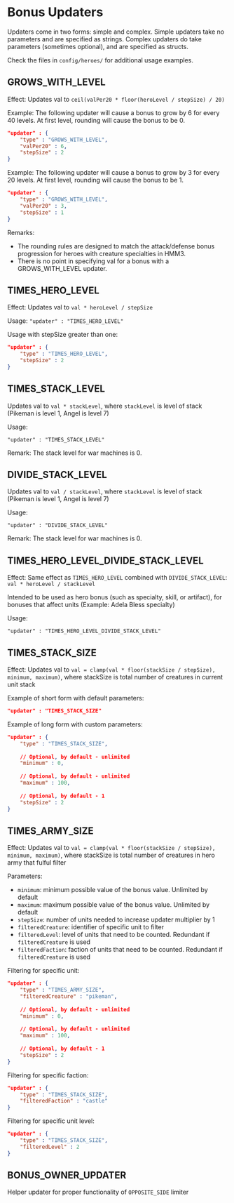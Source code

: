 # Bonus Updaters

Updaters come in two forms: simple and complex. Simple updaters take no
parameters and are specified as strings. Complex updaters do take
parameters (sometimes optional), and are specified as structs.

Check the files in `config/heroes/` for additional usage examples.

## GROWS_WITH_LEVEL

Effect: Updates val to `ceil(valPer20 * floor(heroLevel / stepSize) / 20)`

Example: The following updater will cause a bonus to grow by 6 for every 40 levels. At first level, rounding will cause the bonus to be 0.

```json
"updater" : {
    "type" : "GROWS_WITH_LEVEL",
    "valPer20" : 6,
    "stepSize" : 2
}
```

Example: The following updater will cause a bonus to grow by 3 for every 20 levels. At first level, rounding will cause the bonus to be 1.

```json
"updater" : {
    "type" : "GROWS_WITH_LEVEL",
    "valPer20" : 3,
    "stepSize" : 1
}
```

Remarks:

- The rounding rules are designed to match the attack/defense bonus progression for heroes with creature specialties in HMM3.
- There is no point in specifying val for a bonus with a GROWS_WITH_LEVEL updater.

## TIMES_HERO_LEVEL

Effect: Updates val to `val * heroLevel / stepSize`

Usage: `"updater" : "TIMES_HERO_LEVEL"`

Usage with stepSize greater than one:

```json
"updater" : {
    "type" : "TIMES_HERO_LEVEL",
    "stepSize" : 2
}
```

## TIMES_STACK_LEVEL

Updates val to `val * stackLevel`, where `stackLevel` is level of stack (Pikeman is level 1, Angel is level 7)

Usage:

`"updater" : "TIMES_STACK_LEVEL"`

Remark: The stack level for war machines is 0.

## DIVIDE_STACK_LEVEL

Updates val to `val / stackLevel`, where `stackLevel` is level of stack (Pikeman is level 1, Angel is level 7)

Usage:

`"updater" : "DIVIDE_STACK_LEVEL"`

Remark: The stack level for war machines is 0.

## TIMES_HERO_LEVEL_DIVIDE_STACK_LEVEL

Effect: Same effect as `TIMES_HERO_LEVEL` combined with `DIVIDE_STACK_LEVEL`: `val * heroLevel / stackLevel`

Intended to be used as hero bonus (such as specialty, skill, or artifact), for bonuses that affect units (Example: Adela Bless specialty)

Usage:

`"updater" : "TIMES_HERO_LEVEL_DIVIDE_STACK_LEVEL"`

## TIMES_STACK_SIZE

Effect: Updates val to `val = clamp(val * floor(stackSize / stepSize), minimum, maximum)`, where stackSize is total number of creatures in current unit stack

Example of short form with default parameters:

```json
"updater" : "TIMES_STACK_SIZE"
```

Example of long form with custom parameters:

```json
"updater" : {
    "type" : "TIMES_STACK_SIZE",
    
    // Optional, by default - unlimited
    "minimum" : 0,
    
    // Optional, by default - unlimited
    "maximum" : 100,
    
    // Optional, by default - 1
    "stepSize" : 2
}
```

## TIMES_ARMY_SIZE

Effect: Updates val to `val = clamp(val * floor(stackSize / stepSize), minimum, maximum)`, where stackSize is total number of creatures in hero army that fulful filter

Parameters:

- `minimum`: minimum possible value of the bonus value. Unlimited by default
- `maximum`: maximum possible value of the bonus value. Unlimited by default
- `stepSize`: number of units needed to increase updater multiplier by 1
- `filteredCreature`: identifier of specific unit to filter
- `filteredLevel`: level of units that need to be counted. Redundant if `filteredCreature` is used
- `filteredFaction`: faction of units that need to be counted. Redundant if `filteredCreature` is used

Filtering for specific unit:

```json
"updater" : {
    "type" : "TIMES_ARMY_SIZE",
    "filteredCreature" : "pikeman",
    
    // Optional, by default - unlimited
    "minimum" : 0,
    
    // Optional, by default - unlimited
    "maximum" : 100,
    
    // Optional, by default - 1
    "stepSize" : 2
}
```

Filtering for specific faction:

```json
"updater" : {
    "type" : "TIMES_STACK_SIZE",
    "filteredFaction" : "castle"
}
```

Filtering for specific unit level:

```json
"updater" : {
    "type" : "TIMES_STACK_SIZE",
    "filteredLevel" : 2
}
```

## BONUS_OWNER_UPDATER

Helper updater for proper functionality of `OPPOSITE_SIDE` limiter
